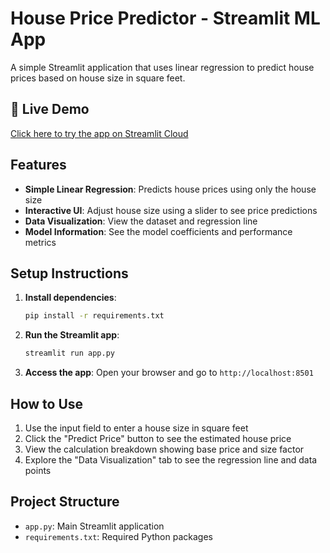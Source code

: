 # House Price Predictor - Streamlit ML App

A simple Streamlit application that uses linear regression to predict house prices based on house size in square feet.

## 🔗 Live Demo

[Click here to try the app on Streamlit Cloud]([(https://house-price-prediction-by-tanurima-mukherjee-assignment7.streamlit.app/)](https://house-price-prediction-by-tanurima-mukherjee-assignment7.streamlit.app/))

## Features

- **Simple Linear Regression**: Predicts house prices using only the house size
- **Interactive UI**: Adjust house size using a slider to see price predictions
- **Data Visualization**: View the dataset and regression line
- **Model Information**: See the model coefficients and performance metrics

## Setup Instructions

1. **Install dependencies**:
   ```bash
   pip install -r requirements.txt
   ```

2. **Run the Streamlit app**:
   ```bash
   streamlit run app.py
   ```

3. **Access the app**:
   Open your browser and go to `http://localhost:8501`

## How to Use

1. Use the input field to enter a house size in square feet
2. Click the "Predict Price" button to see the estimated house price
3. View the calculation breakdown showing base price and size factor
4. Explore the "Data Visualization" tab to see the regression line and data points

## Project Structure

- `app.py`: Main Streamlit application
- `requirements.txt`: Required Python packages
